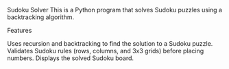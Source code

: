 Sudoku Solver
This is a Python program that solves Sudoku puzzles using a backtracking algorithm.

Features

Uses recursion and backtracking to find the solution to a Sudoku puzzle.
Validates Sudoku rules (rows, columns, and 3x3 grids) before placing numbers.
Displays the solved Sudoku board.

